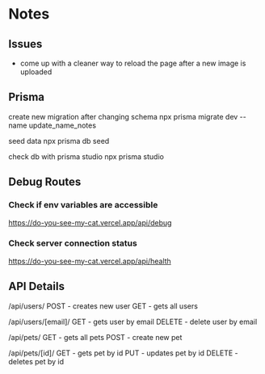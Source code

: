 # Notes

## Issues

- come up with a cleaner way to reload the page after a new image is uploaded

## Prisma

create new migration after changing schema
npx prisma migrate dev --name update_name_notes

seed data
npx prisma db seed

check db with prisma studio
npx prisma studio

## Debug Routes

### Check if env variables are accessible

https://do-you-see-my-cat.vercel.app/api/debug

### Check server connection status

https://do-you-see-my-cat.vercel.app/api/health

## API Details

/api/users/
POST - creates new user
GET - gets all users

/api/users/[email]/
GET - gets user by email
DELETE - delete user by email

/api/pets/
GET - gets all pets
POST - create new pet

/api/pets/[id]/
GET - gets pet by id
PUT - updates pet by id
DELETE - deletes pet by id
